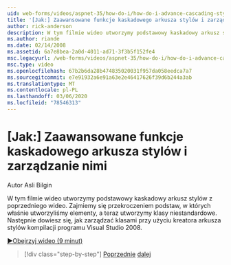 ```yaml
---
uid: web-forms/videos/aspnet-35/how-do-i/how-do-i-advance-cascading-style-sheet-features-and-management
title: '[Jak:] Zaawansowane funkcje kaskadowego arkusza stylów i zarządzanie | Microsoft Docs'
author: rick-anderson
description: W tym filmie wideo utworzymy podstawowy kaskadowy arkusz stylów z poprzedniego wideo. Zajmiemy się przekroczeniem podstaw, w których właśnie zostały utworzone elementy i...
ms.author: riande
ms.date: 02/14/2008
ms.assetid: 6a7e8bea-2a0d-4011-ad71-3f3b5f152fe4
msc.legacyurl: /web-forms/videos/aspnet-35/how-do-i/how-do-i-advance-cascading-style-sheet-features-and-management
msc.type: video
ms.openlocfilehash: 67b2b6da28b474835020031f957da058eedca7a7
ms.sourcegitcommit: e7e91932a6e91a63e2e46417626f39d6b244a3ab
ms.translationtype: MT
ms.contentlocale: pl-PL
ms.lasthandoff: 03/06/2020
ms.locfileid: "78546313"
---
```

# <a name="how-do-i-advance-cascading-style-sheet-features-and-management"></a>[Jak:] Zaawansowane funkcje kaskadowego arkusza stylów i zarządzanie nimi

Autor Asli Bilgin

W tym filmie wideo utworzymy podstawowy kaskadowy arkusz stylów z poprzedniego wideo. Zajmiemy się przekroczeniem podstaw, w których właśnie utworzyliśmy elementy, a teraz utworzymy klasy niestandardowe. Następnie dowiesz się, jak zarządzać klasami przy użyciu kreatora arkusza stylów kompilacji programu Visual Studio 2008.

[&#9654;Obejrzyj wideo (9 minut)](https://channel9.msdn.com/Blogs/ASP-NET-Site-Videos/how-do-i-advance-cascading-style-sheet-features-and-management)

> [!div class="step-by-step"]
> [Poprzednie](how-do-i-adding-elements-to-a-css-file-and-create-new-css-on-the-fly.md)
> [dalej](how-do-i-converting-a-net-20-windows-forms-application-to-net-35.md)
